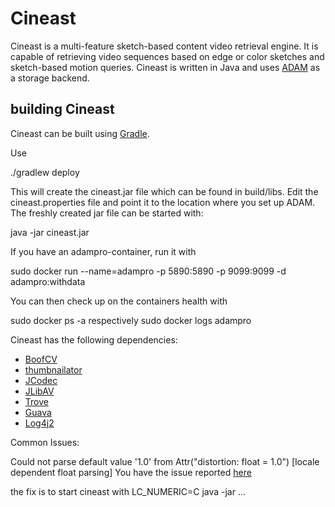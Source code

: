 # Cineast
Cineast is a multi-feature sketch-based content video retrieval engine. It is capable of retrieving video sequences based on edge or color sketches and sketch-based motion queries.
Cineast is written in Java and uses [ADAM](https://github.com/dbisUnibas/ADAM) as a storage backend.

## building Cineast
Cineast can be built using [Gradle](http://gradle.org/).

Use

 ./gradlew deploy

This will create the cineast.jar file which can be found in build/libs. Edit the cineast.properties file and point it to the location where you set up ADAM. The freshly created jar file can be started with:

java -jar cineast.jar 

If you have an adampro-container, run it with

sudo docker run --name=adampro -p 5890:5890 -p 9099:9099 -d adampro:withdata

You can then check up on the containers health with

sudo docker ps -a
respectively
sudo docker logs adampro

Cineast has the following dependencies:

* [BoofCV](https://github.com/lessthanoptimal/BoofCV)
* [thumbnailator](https://github.com/coobird/thumbnailator)
* [JCodec](https://github.com/jcodec/jcodec)
* [JLibAV](https://github.com/operutka/jlibav)
* [Trove](https://bitbucket.org/trove4j/trove)
* [Guava](https://github.com/google/guava)
* [Log4j2](http://logging.apache.org/log4j/2.x/)

Common Issues:

Could not parse default value '1.0' from Attr("distortion: float = 1.0") [locale dependent float parsing]
You have the issue reported [here](https://github.com/tensorflow/tensorflow/issues/2974)

the fix is to start cineast with LC_NUMERIC=C java -jar ...